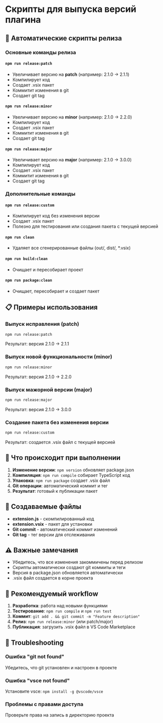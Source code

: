 # Скрипты для выпуска версий плагина

## 🚀 Автоматические скрипты релиза

### Основные команды релиза

#### `npm run release:patch`
- Увеличивает версию на **patch** (например: 2.1.0 → 2.1.1)
- Компилирует код
- Создает .vsix пакет
- Коммитит изменения в git
- Создает git tag

#### `npm run release:minor`
- Увеличивает версию на **minor** (например: 2.1.0 → 2.2.0)
- Компилирует код
- Создает .vsix пакет
- Коммитит изменения в git
- Создает git tag

#### `npm run release:major`
- Увеличивает версию на **major** (например: 2.1.0 → 3.0.0)
- Компилирует код
- Создает .vsix пакет
- Коммитит изменения в git
- Создает git tag

### Дополнительные команды

#### `npm run release:custom`
- Компилирует код без изменения версии
- Создает .vsix пакет
- Полезно для тестирования или создания пакета с текущей версией

#### `npm run clean`
- Удаляет все сгенерированные файлы (out/, dist/, *.vsix)

#### `npm run build:clean`
- Очищает и пересобирает проект

#### `npm run package:clean`
- Очищает, пересобирает и создает пакет

## 📋 Примеры использования

### Выпуск исправления (patch)
```bash
npm run release:patch
```
Результат: версия 2.1.0 → 2.1.1

### Выпуск новой функциональности (minor)
```bash
npm run release:minor
```
Результат: версия 2.1.0 → 2.2.0

### Выпуск мажорной версии (major)
```bash
npm run release:major
```
Результат: версия 2.1.0 → 3.0.0

### Создание пакета без изменения версии
```bash
npm run release:custom
```
Результат: создается .vsix файл с текущей версией

## 🔧 Что происходит при выполнении

1. **Изменение версии**: `npm version` обновляет package.json
2. **Компиляция**: `npm run compile` собирает TypeScript код
3. **Упаковка**: `npm run package` создает .vsix файл
4. **Git операции**: автоматический коммит и тег
5. **Результат**: готовый к публикации пакет

## 📁 Создаваемые файлы

- **extension.js** - скомпилированный код
- **extension.vsix** - пакет для установки
- **Git commit** - автоматический коммит изменений
- **Git tag** - тег версии для отслеживания

## ⚠️ Важные замечания

- Убедитесь, что все изменения закоммичены перед релизом
- Скрипты автоматически создают git коммиты и теги
- Версия в package.json обновляется автоматически
- .vsix файл создается в корне проекта

## 🎯 Рекомендуемый workflow

1. **Разработка**: работа над новыми функциями
2. **Тестирование**: `npm run compile` и `npm run test`
3. **Коммит**: `git add . && git commit -m "Feature description"`
4. **Релиз**: `npm run release:minor` (или patch/major)
5. **Публикация**: загрузить .vsix файл в VS Code Marketplace

## 🚨 Troubleshooting

### Ошибка "git not found"
Убедитесь, что git установлен и настроен в проекте

### Ошибка "vsce not found"
Установите vsce: `npm install -g @vscode/vsce`

### Проблемы с правами доступа
Проверьте права на запись в директорию проекта
